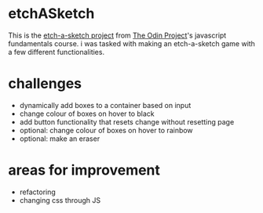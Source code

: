 # etchASketch

This is the [etch-a-sketch project](https://www.theodinproject.com/lessons/foundations-etch-a-sketch) from [The Odin Project](https://www.theodinproject.com/)'s javascript fundamentals course. i was tasked with making an etch-a-sketch game with a few different functionalities.

# challenges
- dynamically add boxes to a container based on input
- change colour of boxes on hover to black
- add button functionality that resets change without resetting page
- optional: change colour of boxes on hover to rainbow
- optional: make an eraser

# areas for improvement
- refactoring
- changing css through JS